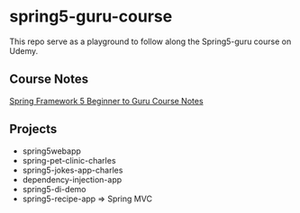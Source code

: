 # spring5-guru-course
This repo serve as a playground to follow along the Spring5-guru course on Udemy.


## Course Notes
[Spring Framework 5 Beginner to Guru Course Notes](https://github.com/dailiang18bb/spring5-guru-course/blob/master/Spring-Framework-5–Beginner-to-Guru-Course-Notes.md)


## Projects
 - spring5webapp
 - spring-pet-clinic-charles
 - spring5-jokes-app-charles
 - dependency-injection-app
 - spring5-di-demo
 - spring5-recipe-app => Spring MVC
